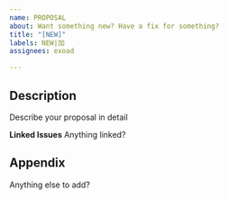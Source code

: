 ```yaml
---
name: PROPOSAL
about: Want something new? Have a fix for something?
title: "[NEW]"
labels: NEW|加
assignees: exoad

---
```


## Description
Describe your proposal in detail

**Linked Issues**
Anything linked? 

## Appendix
Anything else to add?
